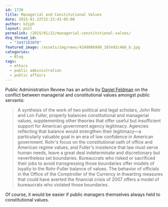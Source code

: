 ```yaml
---
id: 1730
title: Managerial and Constitutional Values
date: 2015-01-22T22:23:43-05:00
author: k3jph
layout: post
permalink: /2015/01/22/managerial-constitutional-values/
dsq_thread_id:
  - "3447183070"
featured_image: /assets/img/news/4249886990_107e92c466_b.jpg
categories:
  - Blog
tags:
  - ethics
  - public administration
  - public affairs
---
```

Public Administration Review has an article by [Daniel Feldman](http://onlinelibrary.wiley.com/doi/10.1111/puar.12279/abstract) on the conflict between managerial and constitutional values amongst public servants:

> A synthesis of the work of two political and legal scholars, John Rohr and Lon Fuller, properly balances constitutional and managerial values, supplementing other theories that offer useful but insufficient support for American government agency legitimacy. Agencies reflecting that balance would strengthen their legitimacy—a particularly valuable goal in an era of low confidence in American government. Rohr's focus on the constitutional oath of office and American regime values, and Fuller's insistence that law must serve human needs, leave a great deal indeterminate and discretionary but nevertheless set boundaries. Bureaucrats who risked or sacrificed their jobs to avoid transgressing those boundaries offer models of loyalty to the Rohr-Fuller balance of values. The behavior of officials in the Office of the Comptroller of the Currency in thwarting measures that could have averted the financial crisis of 2007 offers a model of bureaucrats who violated those boundaries.

Of course, it would be easier if public managers themselves always held to constitutional values.
